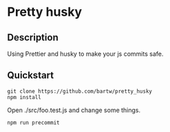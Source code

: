 # Pretty husky

## Description

Using Prettier and husky to make your js commits safe.

## Quickstart

```shell
git clone https://github.com/bartw/pretty_husky
npm install
```

Open ./src/foo.test.js and change some things.

```shell
npm run precommit
```
